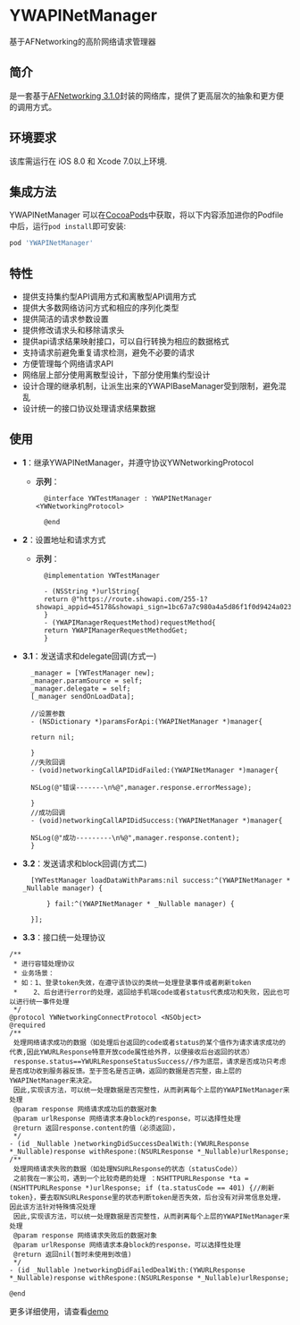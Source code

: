 # YWAPINetManager
基于AFNetworking的高阶网络请求管理器

## 简介
是一套基于[AFNetworking 3.1.0](https://github.com/AFNetworking/AFNetworking)封装的网络库，提供了更高层次的抽象和更方便的调用方式。
## 环境要求

该库需运行在 iOS 8.0 和 Xcode 7.0以上环境.

## 集成方法

YWAPINetManager 可以在[CocoaPods](http://cocoapods.org)中获取，将以下内容添加进你的Podfile中后，运行`pod install`即可安装:

```ruby
pod 'YWAPINetManager'
```
## 特性
- 提供支持集约型API调用方式和离散型API调用方式
- 提供大多数网络访问方式和相应的序列化类型
- 提供简洁的请求参数设置
- 提供修改请求头和移除请求头
- 提供api请求结果映射接口，可以自行转换为相应的数据格式
- 支持请求前避免重复请求检测，避免不必要的请求
- 方便管理每个网络请求API
- 网络层上部分使用离散型设计，下部分使用集约型设计
- 设计合理的继承机制，让派生出来的YWAPIBaseManager受到限制，避免混乱
- 设计统一的接口协议处理请求结果数据

## 使用
- **1**：继承YWAPINetManager，并遵守协议YWNetworkingProtocol

    - **示列**：
        
            @interface YWTestManager : YWAPINetManager <YWNetworkingProtocol>

            @end
        
- **2**：设置地址和请求方式

    - **示列**：
    
            @implementation YWTestManager
            
            - (NSString *)urlString{
            return @"https://route.showapi.com/255-1?showapi_appid=45178&showapi_sign=1bc67a7c980a4a5d86f1f0d9424a023e&type=";
            }
            - (YWAPIManagerRequestMethod)requestMethod{
            return YWAPIManagerRequestMethodGet;
            }
        
    
- **3.1**：发送请求和delegate回调(方式一)

        _manager = [YWTestManager new];
        _manager.paramSource = self;
        _manager.delegate = self;
        [_manager sendOnLoadData];

        //设置参数
        - (NSDictionary *)paramsForApi:(YWAPINetManager *)manager{

        return nil;

        }
        //失败回调
        - (void)networkingCallAPIDidFailed:(YWAPINetManager *)manager{
        
        NSLog(@"错误-------\n%@",manager.response.errorMessage);
        
        }
        //成功回调
        - (void)networkingCallAPIDidSuccess:(YWAPINetManager *)manager{
        
        NSLog(@"成功---------\n%@",manager.response.content);
        }
        
- **3.2**：发送请求和block回调(方式二)

        [YWTestManager loadDataWithParams:nil success:^(YWAPINetManager * _Nullable manager) {

            } fail:^(YWAPINetManager * _Nullable manager) {

        }];
        
          
- **3.3**：接口统一处理协议
```
/**
 * 进行容错处理协议
 * 业务场景：
 * 如：1、登录token失效，在遵守该协议的类统一处理登录事件或者刷新token
 *    2、后台进行error的处理，返回给手机端code或者status代表成功和失败，因此也可以进行统一事件处理
 */
@protocol YWNetworkingConnectProtocol <NSObject>
@required
/**
 处理网络请求成功的数据（如处理后台返回的code或者status的某个值作为请求请求成功的代表,因此YWURLResponse特意开放code属性给外界，以便接收后台返回的状态）
 response.status==YWURLResponseStatusSuccess//作为底层，请求是否成功只考虑是否成功收到服务器反馈。至于签名是否正确，返回的数据是否完整，由上层的YWAPINetManager来决定。
 因此,实现该方法，可以统一处理数据是否完整性，从而剥离每个上层的YWAPINetManager来处理
 @param response 网络请求成功后的数据对象
 @param urlResponse 网络请求本身block的response，可以选择性处理
 @return 返回response.content的值（必须返回），
 */
- (id _Nullable )networkingDidSuccessDealWith:(YWURLResponse *_Nullable)response withRespone:(NSURLResponse *_Nullable)urlResponse;
/**
 处理网络请求失败的数据（如处理NSURLResponse的状态（statusCode））
 之前我在一家公司，遇到一个比较奇葩的处理 ：NSHTTPURLResponse *ta = (NSHTTPURLResponse *)urlResponse; if (ta.statusCode == 401) {//刷新token}，要去取NSURLResponse里的状态判断token是否失效，后台没有对异常信息处理，因此该方法针对特殊情况处理
 因此,实现该方法，可以统一处理数据是否完整性，从而剥离每个上层的YWAPINetManager来处理
 @param response 网络请求失败后的数据对象
 @param urlResponse 网络请求本身block的response，可以选择性处理
 @return 返回nil(暂时未使用到改值)
 */
- (id _Nullable )networkingDidFailedDealWith:(YWURLResponse *_Nullable)response withRespone:(NSURLResponse *_Nullable)urlResponse;

@end
   ```    
  


更多详细使用，请查看[demo](https://codeload.github.com/flyOfYW/YWAPINetManager/zip/master)




